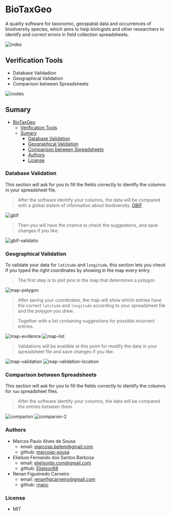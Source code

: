 # BioTaxGeo

A quality software for taxonomic, geospatial data and occurrences of biodiversity species, which aims to help biologists and other researchers to identify and correct errors in field collection spreadsheets.

![index](files/images/index.jpeg)

## Verification Tools

- Database Validadion
- Geographical Validation
- Comparison between Spreadsheets

![routes](files/images/routes.jpeg)

## Sumary
- [BioTaxGeo](#biotaxgeo)
  - [Verification Tools](#verification-tools)
  - [Sumary](#sumary)
    - [Database Validation](#database-validation)
    - [Geographical Validation](#geographical-validation)
    - [Comparison between Spreadsheets](#comparison-between-spreadsheets)
    - [Authors](#authors)
    - [License](#license)

### Database Validation

This section will ask for you to fill the fields correctly to identify the columns in your spreadsheet file.

> After the software identify your columns, the data will be compared with a global sistem of information about biodiversity. [GBIF](https://www.gbif.org/)

![gbif](files/images/gbif-spreadsheet.jpeg)

> Then you will have the chance to check the suggestions, and save changes if you like.

![gbif-validatio](files/images/gbif-validation.jpeg)

### Geographical Validation

To validate your data for `latitude` and `longitude`, this section lets you check if you typed the right coordinates by showing in the map every entry.

> The first step is to plot pins in the map that determines a polygon

![map-polygon](files/images/map-gif.gif)

> After saving your coordinates, the map will show which entries have the correct `latitude` and `longitude` according to your spreadsheet file and the polygon you drew.

> Together with a list containing suggestions for possible incorrect entries.

![map-evidence](files/images/map-evidence.jpeg)
![map-list](files/images/map-list.jpeg)

> Validations will be availible at this point for modify the data in your spreadsheet file and save changes if you like.

![map-validation](files/images/map-validation.jpeg)
![map-validation-location](files/images/map-validation-location.jpeg)

### Comparison between Spreadsheets

This section will ask for you to fill the fields correctly to identify the columns for `two` spreadsheet files.

> After the software identify your columns, the data will be compared the entries between them.

![comparion](files/images/comparison.jpeg)
![comparion-2](files/images/comparison-2.jpeg)

### Authors

- Marcos Paulo Alves de Sousa
  - email: marcosp.belem@gmail.com
  - github: [marcosp-sousa](https://github.com/marcosp-sousa)
- Elielson Fernando dos Santos Barbosa
  - email: elielsonbr.com@gmail.com
  - github: [Elielson68](https://github.com/Elielson68)
- Renan Figueiredo Carneiro
  - email: renanfigcarneiro@gmail.com
  - github: [rnanc](https://github.com/rnanc)

### License

- MIT